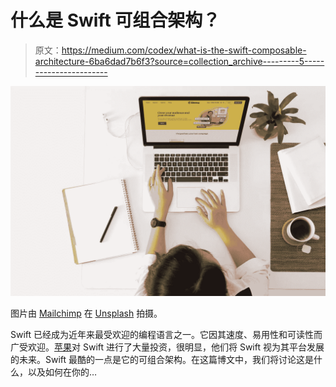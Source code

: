 # 什么是 Swift 可组合架构？

> 原文：<https://medium.com/codex/what-is-the-swift-composable-architecture-6ba6dad7b6f3?source=collection_archive---------5----------------------->

![](img/5abe20886efd743eaab96cb0d4943bbc.png)

图片由 [Mailchimp](https://unsplash.com/@mailchimp) 在 [Unsplash](https://unsplash.com) 拍摄。

Swift 已经成为近年来最受欢迎的编程语言之一。它因其速度、易用性和可读性而广受欢迎。[苹果](https://www.apple.com)对 Swift 进行了大量投资，很明显，他们将 Swift 视为其平台发展的未来。Swift 最酷的一点是它的可组合架构。在这篇博文中，我们将讨论这是什么，以及如何在你的…